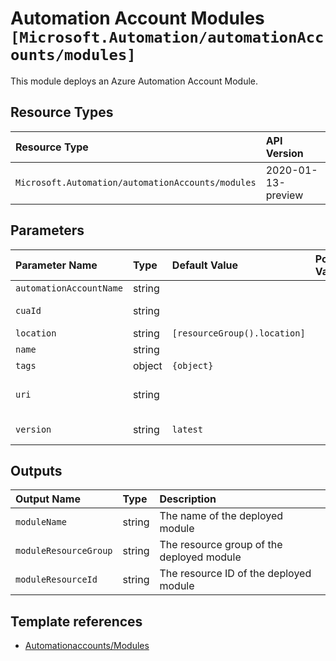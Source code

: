 # Automation Account Modules `[Microsoft.Automation/automationAccounts/modules]`

This module deploys an Azure Automation Account Module.

## Resource Types

| Resource Type                                     | API Version        |
| :------------------------------------------------ | :----------------- |
| `Microsoft.Automation/automationAccounts/modules` | 2020-01-13-preview |

## Parameters

| Parameter Name          | Type   | Default Value                | Possible Values | Description                                                                                                                              |
| :---------------------- | :----- | :--------------------------- | :-------------- | :--------------------------------------------------------------------------------------------------------------------------------------- |
| `automationAccountName` | string |                              |                 | Required. Name of the parent Automation Account.                                                                                         |
| `cuaId`                 | string |                              |                 | Optional. Customer Usage Attribution ID (GUID). This GUID must be previously registered.                                                 |
| `location`              | string | `[resourceGroup().location]` |                 | Optional. Location for all resources.                                                                                                    |
| `name`                  | string |                              |                 | Required. Name of the Automation Account module.                                                                                         |
| `tags`                  | object | `{object}`                   |                 | Optional. Tags of the Automation Account resource.                                                                                       |
| `uri`                   | string |                              |                 | Required. Module package uri, e.g. [https://www.powershellgallery.com/api/v2/package](https://www.powershellgallery.com/api/v2/package). |
| `version`               | string | `latest`                     |                 | Optional. Module version or specify latest to get the latest version.                                                                    |

## Outputs

| Output Name           | Type   | Description                               |
| :-------------------- | :----- | :---------------------------------------- |
| `moduleName`          | string | The name of the deployed module           |
| `moduleResourceGroup` | string | The resource group of the deployed module |
| `moduleResourceId`    | string | The resource ID of the deployed module    |

## Template references

- [Automationaccounts/Modules](https://docs.microsoft.com/en-us/azure/templates/Microsoft.Automation/2020-01-13-preview/automationAccounts/modules)
